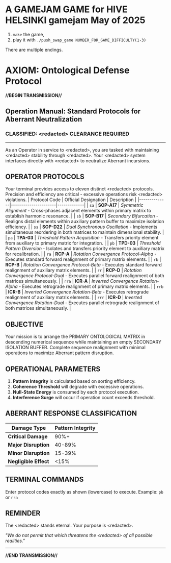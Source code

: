 # A GAMEJAM GAME for HIVE HELSINKI gamejam May of 2025
1. `make` the game,
2. play it with `./push_swap_game NUMBER_FOR_GAME_DIFFICULTY(1-3)` 

There are multiple endings.

# AXIOM: Ontological Defense Protocol
**//BEGIN TRANSMISSION//**

## Operation Manual: Standard Protocols for Aberrant Neutralization

### CLASSIFIED: \<redacted> CLEARANCE REQUIRED

---

As an Operator in service to \<redacted>, you are tasked with maintaining \<redacted> stability through \<redacted>. Your \<redacted> system interfaces directly with \<redacted> to neutralize Aberrant incursions.

## OPERATOR PROTOCOLS

Your terminal provides access to eleven distinct \<redacted> protocols. Precision and efficiency are critical - excessive operations risk \<redacted> violations.
| Protocol Code | Official Designation | Description |
|--------------|----------------------|-------------|
| `sa` | **SOP-A17** | *Symmetric Alignment* - Cross-phases adjacent elements within primary matrix to establish harmonic resonance. |
| `sb` | **SOP-B17** | *Secondary Bifurcation* - Realigns distal elements within auxiliary pattern buffer to maximize isolation efficiency. |
| `ss` | **SOP-D22** | *Dual Synchronous Oscillation* - Implements simultaneous reordering in both matrices to maintain dimensional stability. |
| `pa` | **TPA-03** | *Threshold Pattern Acquisition* - Transfers priority element from auxiliary to primary matrix for integration. |
| `pb` | **TPD-03** | *Threshold Pattern Diversion* - Isolates and transfers priority element to auxiliary matrix for recalibration. |
| `ra` | **RCP-A** | *Rotation Convergence Protocol-Alpha* - Executes standard forward realignment of primary matrix elements. |
| `rb` | **RCP-B** | *Rotation Convergence Protocol-Beta* - Executes standard forward realignment of auxiliary matrix elements. |
| `rr` | **RCP-D** | *Rotation Convergence Protocol-Dual* - Executes parallel forward realignment of both matrices simultaneously. |
| `rra` | **ICR-A** | *Inverted Convergence Rotation-Alpha* - Executes retrograde realignment of primary matrix elements. |
| `rrb` | **ICR-B** | *Inverted Convergence Rotation-Beta* - Executes retrograde realignment of auxiliary matrix elements. |
| `rrr` | **ICR-D** | *Inverted Convergence Rotation-Dual* - Executes parallel retrograde realignment of both matrices simultaneously. |

## OBJECTIVE

Your mission is to arrange the PRIMARY ONTOLOGICAL MATRIX in descending numerical sequence while maintaining an empty SECONDARY ISOLATION BUFFER. Complete sequence realignment with minimal operations to maximize Aberrant pattern disruption.

## OPERATIONAL PARAMETERS

1. **Pattern Integrity** is calculated based on sorting efficiency.
2. **Coherence Threshold** will degrade with excessive operations.
3. **Null-State Energy** is consumed by each protocol execution.
4. **Interference Surge** will occur if operation count exceeds threshold.

## ABERRANT RESPONSE CLASSIFICATION

| Damage Type | Pattern Integrity |
|-------------|-------------------|
| **Critical Damage** | 90%+ |
| **Major Disruption** | 40-89% |
| **Minor Disruption** | 15-39% |
| **Negligible Effect** | <15% |

## TERMINAL COMMANDS

Enter protocol codes exactly as shown (lowercase) to execute.
Example: `pb` or `rra`

## REMINDER

The \<redacted> stands eternal. Your purpose is \<redacted>.

*"We do not permit that which threatens the \<redacted> of all possible realities."*

---

**//END TRANSMISSION//**
